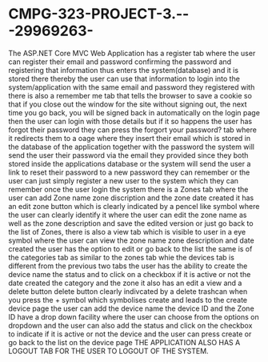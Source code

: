 # CMPG-323-PROJECT-3.---29969263-
The ASP.NET Core MVC Web Application has a register tab where the user can register their email and password confirming the password and registering that information thus enters the system(database) and it is stored there thereby the user can use that information to login into the system/application with the same email and password they registered with there is also a remember me tab that tells the browser to save a cookie so that if you close out the window for the site without signing out, the next time you go back, you will be signed back in automatically on the login page then the user can login with those details but if it so happens the user has forgot their password they can press the forgort your password? tab where it redirects them to a oage where they insert their email which is stored in the database of the application together with the password the system will send the user their password via the email they provided since they both stored inside the applications database or the system will send the user a link to reset their password to a new password they can remember or the user can just simply register a new user to the system which they can remember once the user login the system there is a Zones tab where the user can add Zone name zone discription and the zone date created it has an edit zone button which is clearly indicated by a pencel like symbol where the user can clearly identify it where the user can edit the zone name as well as the zone description and save the edited version or just go back to the list of Zones, there is also a view tab which is visible to user in a eye symbol where the user can view the zone name zone description and date created the user has the option to edit or go back to the list the same is of the categories tab as similar to the zones tab whie the devices tab is different from the previous two tabs the user has the ability to create the device name the status and to click on a checkbox if it is active or not the date created the category and the zone it also has an edit a view and a delete button delete button clearly indivcated by a delete trashcan when you press the + symbol which symbolises create and leads to the create device page the user can add the device name the device ID and the Zone ID have a drop down facility where the user can choose from the options on dropdown and the user can also add the status and click on the checkbox to indicate if it is active or not the device and the user can press create or go back to the list on the device page THE APPLICATION ALSO HAS A LOGOUT TAB FOR THE USER TO LOGOUT OF THE SYSTEM.
